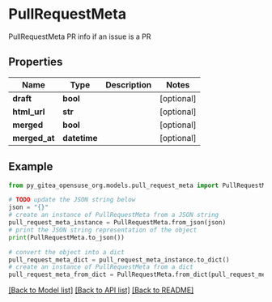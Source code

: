 # PullRequestMeta

PullRequestMeta PR info if an issue is a PR

## Properties

Name | Type | Description | Notes
------------ | ------------- | ------------- | -------------
**draft** | **bool** |  | [optional] 
**html_url** | **str** |  | [optional] 
**merged** | **bool** |  | [optional] 
**merged_at** | **datetime** |  | [optional] 

## Example

```python
from py_gitea_opensuse_org.models.pull_request_meta import PullRequestMeta

# TODO update the JSON string below
json = "{}"
# create an instance of PullRequestMeta from a JSON string
pull_request_meta_instance = PullRequestMeta.from_json(json)
# print the JSON string representation of the object
print(PullRequestMeta.to_json())

# convert the object into a dict
pull_request_meta_dict = pull_request_meta_instance.to_dict()
# create an instance of PullRequestMeta from a dict
pull_request_meta_from_dict = PullRequestMeta.from_dict(pull_request_meta_dict)
```
[[Back to Model list]](../README.md#documentation-for-models) [[Back to API list]](../README.md#documentation-for-api-endpoints) [[Back to README]](../README.md)


